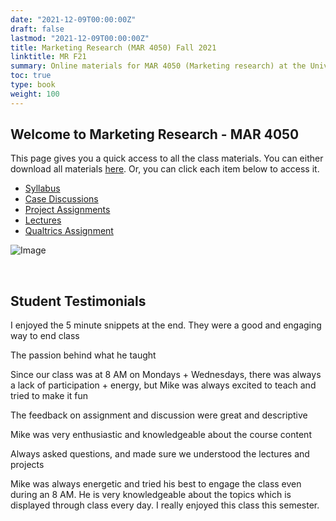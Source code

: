 ```yaml
---
date: "2021-12-09T00:00:00Z"
draft: false
lastmod: "2021-12-09T00:00:00Z"
title: Marketing Research (MAR 4050) Fall 2021
linktitle: MR F21
summary: Online materials for MAR 4050 (Marketing research) at the University of Missouri in Fall 2021.
toc: true
type: book
weight: 100
---
```


## Welcome to Marketing Research - MAR 4050

This page gives you a quick access to all the class materials. You can either download all materials [here](https://github.com/mikenguyen13/mar4050_F21/archive/refs/heads/main.zip). Or, you can click each item below to access it.

-   [Syllabus](https://github.com/mikenguyen13/mar4050_F21/blob/master/mar4050_F21_MikeN.pdf)
-   [Case Discussions](https://github.com/mikenguyen13/mar4050_F21/tree/master/case_discussion)
-   [Project Assignments](https://github.com/mikenguyen13/mar4050_F21/tree/master/project_assignment)
-   [Lectures](https://github.com/mikenguyen13/mar4050_F21/tree/master/lectures)
-   [Qualtrics Assignment](https://github.com/mikenguyen13/mar4050_F21/raw/master/Qualtrics%20assign.docx)

![Image](https://raw.githubusercontent.com/mikenguyen13/mar4050_F21/gh-pages/download.jpg)

<br>

## Student Testimonials

I enjoyed the 5 minute snippets at the end. They were a good and engaging way to end class

The passion behind what he taught

Since our class was at 8 AM on Mondays + Wednesdays, there was always a lack of participation + energy, but Mike was always excited to teach and tried to make it fun

The feedback on assignment and discussion were great and descriptive

Mike was very enthusiastic and knowledgeable about the course content

Always asked questions, and made sure we understood the lectures and projects

Mike was always energetic and tried his best to engage the class even during an 8 AM. He is very knowledgeable about the topics which is displayed through class every day. I really enjoyed this class this semester.
